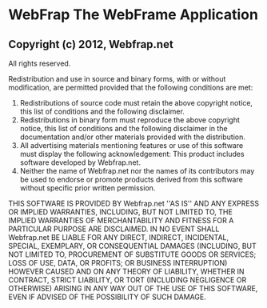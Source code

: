 # WebFrap The WebFrame Application


## Copyright (c) 2012, Webfrap.net
All rights reserved.

Redistribution and use in source and binary forms, with or without
modification, are permitted provided that the following conditions are met:
1.  Redistributions of source code must retain the above copyright
   notice, this list of conditions and the following disclaimer.
2.  Redistributions in binary form must reproduce the above copyright
   notice, this list of conditions and the following disclaimer in the
   documentation and/or other materials provided with the distribution.
3.  All advertising materials mentioning features or use of this software
   must display the following acknowledgement:
   This product includes software developed by Webfrap.net.
4.  Neither the name of Webfrap.net nor the
   names of its contributors may be used to endorse or promote products
   derived from this software without specific prior written permission.

THIS SOFTWARE IS PROVIDED BY Webfrap.net ''AS IS'' AND ANY
EXPRESS OR IMPLIED WARRANTIES, INCLUDING, BUT NOT LIMITED TO, THE IMPLIED
WARRANTIES OF MERCHANTABILITY AND FITNESS FOR A PARTICULAR PURPOSE ARE
DISCLAIMED. IN NO EVENT SHALL Webfrap.net BE LIABLE FOR ANY
DIRECT, INDIRECT, INCIDENTAL, SPECIAL, EXEMPLARY, OR CONSEQUENTIAL DAMAGES
(INCLUDING, BUT NOT LIMITED TO, PROCUREMENT OF SUBSTITUTE GOODS OR SERVICES;
LOSS OF USE, DATA, OR PROFITS; OR BUSINESS INTERRUPTION) HOWEVER CAUSED AND
ON ANY THEORY OF LIABILITY, WHETHER IN CONTRACT, STRICT LIABILITY, OR TORT
(INCLUDING NEGLIGENCE OR OTHERWISE) ARISING IN ANY WAY OUT OF THE USE OF THIS
SOFTWARE, EVEN IF ADVISED OF THE POSSIBILITY OF SUCH DAMAGE.